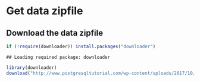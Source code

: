Get data zipfile
================

## Download the data zipfile

``` r
if (!require(downloader)) install.packages("downloader")
```

    ## Loading required package: downloader

``` r
library(downloader)
download("http://www.postgresqltutorial.com/wp-content/uploads/2017/10/dvdrental.zip", destfile = "dvdrental.zip")
```
